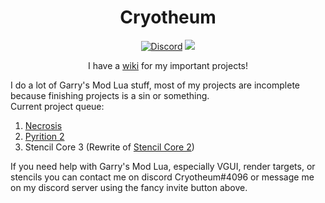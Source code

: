 <div id="header" align="center">
	<h1>Cryotheum</h1>
	<a href="https://discord.gg/PuxPSDun2k"><img src="https://img.shields.io/discord/1086337904458084392?label=Discord&logo=discord" alt="Discord"></a>
	<a href="https://github.com/Cryotheus/pyrition_2"><img src="https://komarev.com/ghpvc/?username=Cryotheus&color=orange"></a>
	<p>
		I have a <a href="https://cryotheus.github.io/wiki">wiki</a> for my important projects!
	</p>
</div>

I do a lot of Garry's Mod Lua stuff, most of my projects are incomplete because finishing projects is a sin or something.  
Current project queue:
1. [Necrosis](https://github.com/Cryotheus/necrosis)
2. [Pyrition 2](https://github.com/Cryotheus/pyrition_2)
3. Stencil Core 3 (Rewrite of [Stencil Core 2](https://github.com/Cryotheus/e2_stencil_core_2))

If you need help with Garry's Mod Lua, especially VGUI, render targets, or stencils you can contact me on discord Cryotheum#4096 or message me on my discord server using the fancy invite button above.
